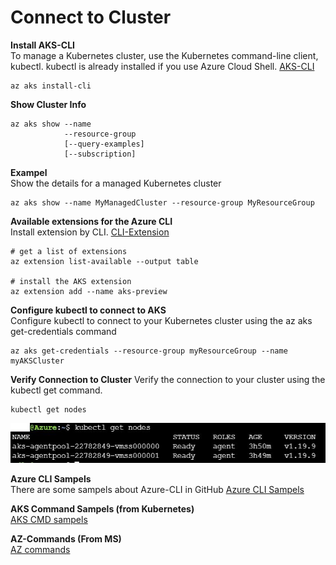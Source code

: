 # Connect to Cluster

**Install AKS-CLI**
<br/>To manage a Kubernetes cluster, use the Kubernetes command-line client, kubectl. kubectl is already installed if you use Azure Cloud Shell.
[AKS-CLI](https://docs.microsoft.com/en-us/azure/aks/kubernetes-walkthrough)
```
az aks install-cli
```

**Show Cluster Info**

```
az aks show --name
            --resource-group
            [--query-examples]
            [--subscription]
```
**Exampel**
<br/>Show the details for a managed Kubernetes cluster
```
az aks show --name MyManagedCluster --resource-group MyResourceGroup
```

**Available extensions for the Azure CLI**
<br/>Install extension by CLI. [CLI-Extension](https://docs.microsoft.com/en-us/cli/azure/azure-cli-extensions-list)
```
# get a list of extensions
az extension list-available --output table

# install the AKS extension
az extension add --name aks-preview
```

**Configure kubectl to connect to AKS**
<br/>Configure kubectl to connect to your Kubernetes cluster using the az aks get-credentials command
```
az aks get-credentials --resource-group myResourceGroup --name myAKSCluster
```

**Verify Connection to Cluster**
Verify the connection to your cluster using the kubectl get command.
```
kubectl get nodes
```
![alt text](https://github.com/MElashkr/AKS-Container-Service/blob/main/Pictures/kubectl.JPG)

**Azure CLI Sampels**
<br/>There are some sampels about Azure-CLI in GitHub
[Azure CLI Sampels](https://github.com/Azure-Samples/azure-cli-samples)

**AKS Command Sampels (from Kubernetes)**
<br/> [AKS CMD sampels](https://kubernetes.io/docs/reference/generated/kubectl/kubectl-commands#cluster-info)

**AZ-Commands (From MS)**
<br/> [AZ commands](https://docs.microsoft.com/en-us/cli/azure/reference-index?view=azure-cli-latest)

